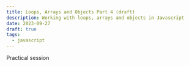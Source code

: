 ```yaml
---
title: Loops, Arrays and Objects Part 4 (draft)
description: Working with loops, arrays and objects in Javascript
date: 2023-09-27
draft: true
tags:
  - javascript
---
```


Practical session